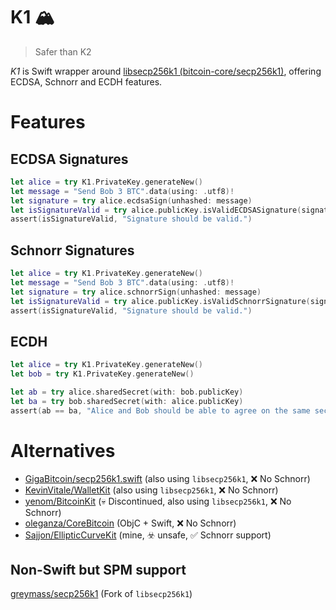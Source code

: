 # K1 🏔
> Safer than K2

_K1_ is Swift wrapper around [libsecp256k1 (bitcoin-core/secp256k1)](https://github.com/bitcoin-core/secp256k1), offering ECDSA, Schnorr and ECDH features.

# Features

## ECDSA Signatures

```swift
let alice = try K1.PrivateKey.generateNew()
let message = "Send Bob 3 BTC".data(using: .utf8)!
let signature = try alice.ecdsaSign(unhashed: message)
let isSignatureValid = try alice.publicKey.isValidECDSASignature(signature, unhashed: message)
assert(isSignatureValid, "Signature should be valid.")
```


## Schnorr Signatures

```swift
let alice = try K1.PrivateKey.generateNew()
let message = "Send Bob 3 BTC".data(using: .utf8)!
let signature = try alice.schnorrSign(unhashed: message)
let isSignatureValid = try alice.publicKey.isValidSchnorrSignature(signature, unhashed: message)
assert(isSignatureValid, "Signature should be valid.")
```

## ECDH

```swift
let alice = try K1.PrivateKey.generateNew()
let bob = try K1.PrivateKey.generateNew()

let ab = try alice.sharedSecret(with: bob.publicKey)
let ba = try bob.sharedSecret(with: alice.publicKey)
assert(ab == ba, "Alice and Bob should be able to agree on the same secret")
```

# Alternatives

- [GigaBitcoin/secp256k1.swift](https://github.com/GigaBitcoin/secp256k1.swift) (also using `libsecp256k1`, ❌ No Schnorr)  
- [KevinVitale/WalletKit](https://github.com/KevinVitale/WalletKit/) (also using `libsecp256k1`, ❌ No Schnorr)  
- [yenom/BitcoinKit](https://github.com/yenom/BitcoinKit) (💀 Discontinued, also using `libsecp256k1`, ❌ No Schnorr)  
- [oleganza/CoreBitcoin](https://github.com/oleganza/CoreBitcoin) (ObjC + Swift, ❌ No Schnorr)  
- [Sajjon/EllipticCurveKit](https://github.com/Sajjon/EllipticCurveKit) (mine, ☣️ unsafe, ✅ Schnorr support)  

## Non-Swift but SPM support
[greymass/secp256k1](https://github.com/greymass/secp256k1) (Fork of `libsecp256k1`)
